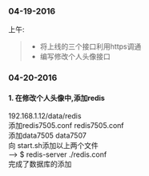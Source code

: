### 04-19-2016
上午:
> * 将上线的三个接口利用https调通	
> * 编写修改个人头像接口

### 04-20-2016	
#### 1. 在修改个人头像中,添加redis                              
192.168.1.12/data/redis                                                         
添加redis7505.conf  redis7505.conf                                              
添加data7505 data7507                                                           
向 start.sh添加以上两个文件                                                     
--> $ redis-server ./redis.conf                                                 
完成了数据库的添加
